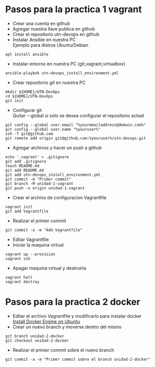 # Pasos para la practica 1 vagrant
* Crear una cuenta en github  
* Agregar nuestra llave publica en github  
* Crear el repositorio utn-devops en github  
* Instalar Ansible en nuestra PC  
Ejemplo para distros Ubuntu/Debian  
```
apt install ansible
```
* Instalar entorno en nuestra PC (git,vagrant,virtualbox)  
```
ansible-playbok utn-devops_install_environment.yml
```
* Crear repositorio git en nuestra PC  
```
mkdir ${HOME}/UTN-DevOps
cd ${HOME}/UTN-DevOps
git init
```
* Configurar git  
Quitar --global si solo se desea configurar el repositorio actual  
```
git config --global user.email "%youremailaddress@domain.com%"
git config --global user.name "%youruser%"
ssh -T git@github.com
git remote add origin git@github.com:%youruser%/utn-devops.git
```

* Agregar archivos y hacer un push a github  
```
echo '.vagrant' > .gitignore
git add .gitignore
touch README.md
git add README.md
git add utn-devops_install_environment.yml
git commit -m "Primer commit"
git branch -M unidad-1-vagrant
git push -u origin unidad-1-vagrant
```
* Crear el archivo de configuracion Vagrantfile  
```
vagrant init
git add Vagrantfile
```
* Realizar el primer commit  
```
git commit -a -m "Add Vagrantfile"
```
* Editar Vagrantfile  
* Iniciar la maquina virtual  
```
vagrant up --provision
vagrant ssh
```
* Apagar maquina virtual y destruirla  
```
vagrant halt
vagrant destroy
```
  
# Pasos para la practica 2 docker
* Editar el archivo Vagrantfile y modificarlo para instalar docker  
[Install Docker Engine on Ubuntu](https://docs.docker.com/engine/install/ubuntu/)  
* Crear un nuevo branch y moverse dentro del mismo
```
git branch unidad-2-docker
git checkout unidad-2-docker
```
* Realizar el primer commit sobre el nuevo branch  
```
git commit -a -m "Primer commit sobre el branch unidad-2-docker"
```
